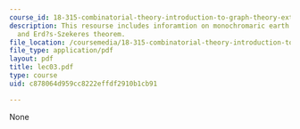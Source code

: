 ```yaml
---
course_id: 18-315-combinatorial-theory-introduction-to-graph-theory-extremal-and-enumerative-combinatorics-spring-2005
description: This resourse includes inforamtion on monochromaric earth progression,
  and Erd?s-Szekeres theorem.
file_location: /coursemedia/18-315-combinatorial-theory-introduction-to-graph-theory-extremal-and-enumerative-combinatorics-spring-2005/c878064d959cc8222effdf2910b1cb91_lec03.pdf
file_type: application/pdf
layout: pdf
title: lec03.pdf
type: course
uid: c878064d959cc8222effdf2910b1cb91

---
```

None